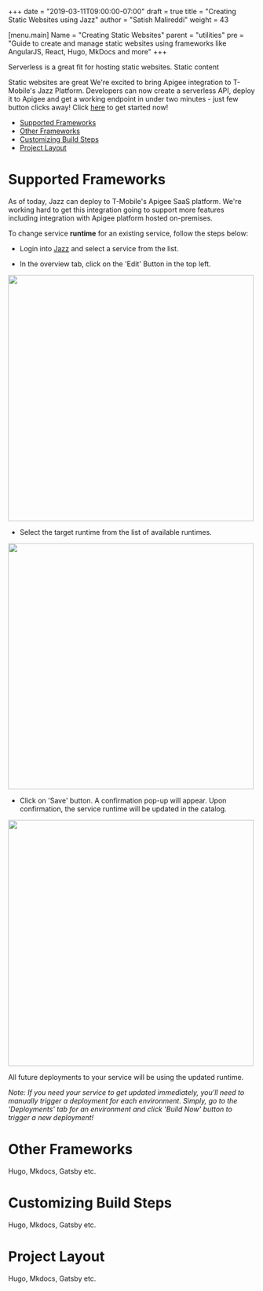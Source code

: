 
+++
date = "2019-03-11T09:00:00-07:00"
draft = true
title = "Creating Static Websites using Jazz"
author = "Satish Malireddi"
weight = 43

[menu.main]
Name = "Creating Static Websites"
parent = "utilities"
pre = "Guide to create and manage static websites using frameworks like AngularJS, React, Hugo, MkDocs and more"
+++

Serverless is a great fit for hosting static websites. Static content


Static websites are great We're excited to bring Apigee integration to T-Mobile's Jazz Platform. Developers can now create a serverless API, deploy it to Apigee and get a working endpoint in under two minutes -  just few button clicks away! Click [here](#getting-started) to get started now!

- [Supported Frameworks](#supported-frameworks)
- [Other Frameworks](#other-frameworks)
- [Customizing Build Steps](#customizing-builds)
- [Project Layout](#project-layout)

<div id='supported-frameworks'></div>

# Supported Frameworks

As of today, Jazz can deploy to T-Mobile's Apigee SaaS platform. We're working hard to get this integration going to support more features including integration with Apigee platform hosted on-premises.

To change service **runtime** for an existing service, follow the steps below:

- Login into [Jazz](https://jazz.corporate.t-mobile.com/) and select a service from the list.

- In the overview tab, click on the 'Edit' Button in the top left.  
<img class="no-border" src='/content/utilities/runtime-edit.png' width='500px'>

- Select the target runtime from the list of available runtimes.  
<img class="no-border" src='/content/utilities/runtime-select.png' width='500px'>

- Click on 'Save' button. A confirmation pop-up will appear. Upon confirmation, the service runtime will be updated in the catalog.
<img class="no-border" src='/content/utilities/runtime-save.png' width='500px'>

All future deployments to your service will be using the updated runtime.

*Note: If you need your service to get updated immediately, you'll need to manually trigger a deployment for each environment. Simply, go to the 'Deployments' tab for an environment and click 'Build Now' button to trigger a new deployment!*

<div id='other-frameworks'></div>

# Other Frameworks

Hugo, Mkdocs, Gatsby etc.


<div id='customizing-builds'></div>

# Customizing Build Steps

Hugo, Mkdocs, Gatsby etc.


<div id='project-layout'></div>

# Project Layout

Hugo, Mkdocs, Gatsby etc.